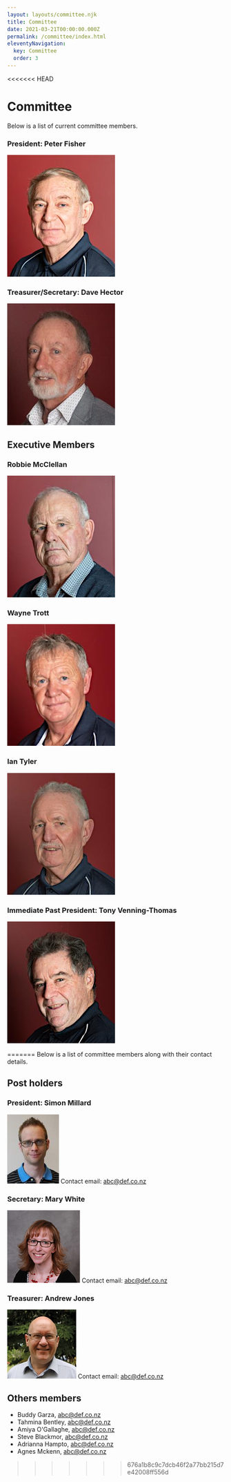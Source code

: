 ```yaml
---
layout: layouts/committee.njk
title: Committee
date: 2021-03-21T00:00:00.000Z
permalink: /committee/index.html
eleventyNavigation:
  key: Committee
  order: 3
---
```

<<<<<<< HEAD

# Committee

Below is a list of current committee members.

### President: Peter Fisher
![picture of Simon Peter Fisher](/static/img/profiles/peter-fisher.jpg)

### Treasurer/Secretary: Dave Hector
![picture of Dave Hector](/static/img/profiles/dave-hector.jpg)

## Executive Members

### Robbie McClellan 
![picture of Robbie McClellan](/static/img/profiles/robbie-mcclellan.jpg)

### Wayne Trott
![picture of Wayne Trott](/static/img/profiles/wayne-trott.jpg)

### Ian Tyler
![picture of Ian Tyler](/static/img/profiles/ian-tyler.jpg)

### Immediate Past President: Tony Venning-Thomas
![picture of Tony Venning-Thomas](/static/img/profiles/tony-venning-thomas.jpg)


=======
Below is a list of committee members along with their contact details.

## Post holders

### President: Simon Millard

![picture of Simon Millard](/static/img/profiles/man1.jpg)
Contact email: abc@def.co.nz

### Secretary: Mary White

![picture of mary white](/static/img/profiles/woman1.jpg)
Contact email: abc@def.co.nz

### Treasurer: Andrew Jones

![picture of andrew jones](/static/img/profiles/man2.jpg)
Contact email: abc@def.co.nz

## Others members

* Buddy Garza, abc@def.co.nz
* Tahmina Bentley, abc@def.co.nz
* Amiya O'Gallaghe, abc@def.co.nz
* Steve Blackmor, abc@def.co.nz
* Adrianna Hampto, abc@def.co.nz
* Agnes Mckenn, abc@def.co.nz
>>>>>>> 676a1b8c9c7dcb46f2a77bb215d7e42008ff556d
